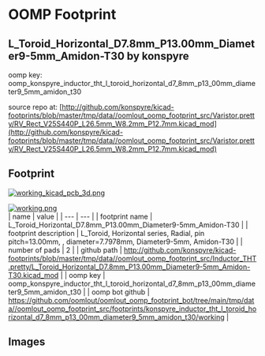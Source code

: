 # OOMP Footprint  
## L_Toroid_Horizontal_D7.8mm_P13.00mm_Diameter9-5mm_Amidon-T30  by konspyre  
  
oomp key: oomp_konspyre_inductor_tht_l_toroid_horizontal_d7_8mm_p13_00mm_diameter9_5mm_amidon_t30  
  
source repo at: [http://github.com/konspyre/kicad-footprints/blob/master/tmp/data//oomlout_oomp_footprint_src/Varistor.pretty/RV_Rect_V25S440P_L26.5mm_W8.2mm_P12.7mm.kicad_mod](http://github.com/konspyre/kicad-footprints/blob/master/tmp/data//oomlout_oomp_footprint_src/Varistor.pretty/RV_Rect_V25S440P_L26.5mm_W8.2mm_P12.7mm.kicad_mod)  
## Footprint  
  
[![working_kicad_pcb_3d.png](working_kicad_pcb_3d_600.png)](working_kicad_pcb_3d.png)  
  
[![working.png](working_600.png)](working.png)  
| name | value | 
| --- | --- | 
| footprint name | L_Toroid_Horizontal_D7.8mm_P13.00mm_Diameter9-5mm_Amidon-T30 | 
| footprint description | L_Toroid, Horizontal series, Radial, pin pitch=13.00mm, , diameter=7.7978mm, Diameter9-5mm, Amidon-T30 | 
| number of pads | 2 | 
| github path | http://github.com/konspyre/kicad-footprints/blob/master/tmp/data//oomlout_oomp_footprint_src/Inductor_THT.pretty/L_Toroid_Horizontal_D7.8mm_P13.00mm_Diameter9-5mm_Amidon-T30.kicad_mod | 
| oomp key | oomp_konspyre_inductor_tht_l_toroid_horizontal_d7_8mm_p13_00mm_diameter9_5mm_amidon_t30 | 
| oomp bot github | https://github.com/oomlout/oomlout_oomp_footprint_bot/tree/main/tmp/data//oomlout_oomp_footprint_src/footprints/konspyre_inductor_tht_l_toroid_horizontal_d7_8mm_p13_00mm_diameter9_5mm_amidon_t30/working | 
## Images  
